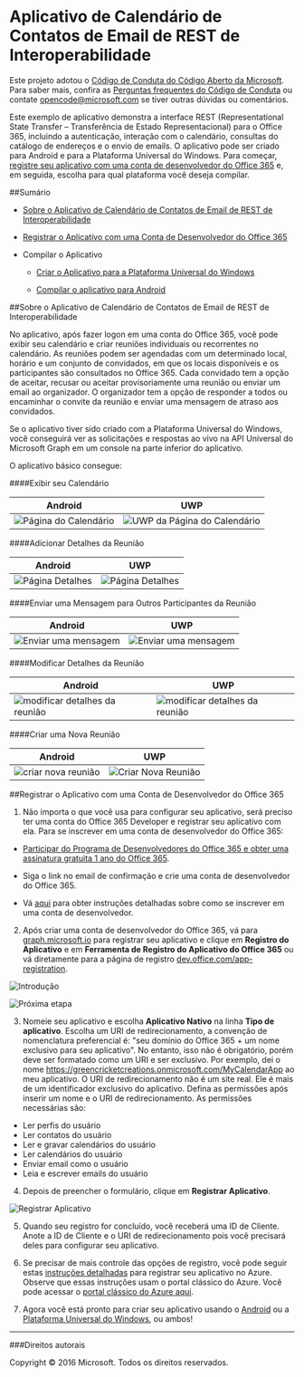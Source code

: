 # Aplicativo de Calendário de Contatos de Email de REST de Interoperabilidade

Este projeto adotou o [Código de Conduta do Código Aberto da Microsoft](https://opensource.microsoft.com/codeofconduct/). Para saber mais, confira as [Perguntas frequentes do Código de Conduta](https://opensource.microsoft.com/codeofconduct/faq/) ou contate [opencode@microsoft.com](mailto:opencode@microsoft.com) se tiver outras dúvidas ou comentários.

Este exemplo de aplicativo demonstra a interface REST (Representational State Transfer – Transferência de Estado Representacional) para o Office 365, incluindo a autenticação, interação com o calendário, consultas do catálogo de endereços e o envio de emails. O aplicativo pode ser criado para Android e para a Plataforma Universal do Windows. Para começar, [registre seu aplicativo com uma conta de desenvolvedor do Office 365](#registre-seu-aplicativo-com-uma-conta-de-desenvolvedor-do-office-365) e, em seguida, escolha para qual plataforma você deseja compilar. 

##Sumário

* [Sobre o Aplicativo de Calendário de Contatos de Email de REST de Interoperabilidade](#sobre-o-aplicativo-de-calendário-de-contatos-de-email-de-rest-de-interoperabilidade)

* [Registrar o Aplicativo com uma Conta de Desenvolvedor do Office 365](#registrar-o-aplicativo-com-uma-conta-de-desenvolvedor-do-office-365)

* Compilar o Aplicativo

  * [Criar o Aplicativo para a Plataforma Universal do Windows](/UWP)
  
  * [Compilar o aplicativo para Android](/Android)

##Sobre o Aplicativo de Calendário de Contatos de Email de REST de Interoperabilidade

No aplicativo, após fazer logon em uma conta do Office 365, você pode exibir seu calendário e criar reuniões individuais ou recorrentes no calendário. As reuniões podem ser agendadas com um determinado local, horário e um conjunto de convidados, em que os locais disponíveis e os participantes são consultados no Office 365. Cada convidado tem a opção de aceitar, recusar ou aceitar provisoriamente uma reunião ou enviar um email ao organizador. O organizador tem a opção de responder a todos ou encaminhar o convite da reunião e enviar uma mensagem de atraso aos convidados.

Se o aplicativo tiver sido criado com a Plataforma Universal do Windows, você conseguirá ver as solicitações e respostas ao vivo na API Universal do Microsoft Graph em um console na parte inferior do aplicativo.

O aplicativo básico consegue:

####Exibir seu Calendário

Android | UWP
--- | ---
![Página do Calendário](../img/app-calendar.jpg) | ![UWP da Página do Calendário](../img/app-calendar-uwp.jpg)

####Adicionar Detalhes da Reunião

Android | UWP
--- | ---
![Página Detalhes](../img/app-meeting-details.jpg) | ![Página Detalhes](../img/app-meeting-details-uwp.jpg)

####Enviar uma Mensagem para Outros Participantes da Reunião

Android | UWP
--- | ---
![Enviar uma mensagem](../img/app-reply-all.jpg) | ![Enviar uma mensagem](../img/app-reply-all-UWP.jpg)

####Modificar Detalhes da Reunião

Android | UWP
--- | ---
![modificar detalhes da reunião](../img/app-modify-meeting.jpg) | ![modificar detalhes da reunião](../img/app-modify-meeting-UWP.jpg)

####Criar uma Nova Reunião

Android | UWP
--- | ---
![criar nova reunião](../img/app-create-meeting.jpg) | ![Criar Nova Reunião](../img/app-create-meeting-uwp.jpg)

##Registrar o Aplicativo com uma Conta de Desenvolvedor do Office 365

1. Não importa o que você usa para configurar seu aplicativo, será preciso ter uma conta do Office 365 Developer e registrar seu aplicativo com ela. Para se inscrever em uma conta de desenvolvedor do Office 365:

  * [Participar do Programa de Desenvolvedores do Office 365 e obter uma assinatura gratuita 1 ano do Office 365](https://aka.ms/devprogramsignup).

  * Siga o link no email de confirmação e crie uma conta de desenvolvedor do Office 365.

  * Vá [aqui](https://msdn.microsoft.com/en-us/library/office/fp179924.aspx#o365_signup) para obter instruções detalhadas sobre como se inscrever em uma conta de desenvolvedor.

2. Após criar uma conta de desenvolvedor do Office 365, vá para [graph.microsoft.io](http://graph.microsoft.io/en-us/) para registrar seu aplicativo e clique em **Registro do Aplicativo** e em **Ferramenta de Registro do Aplicativo do Office 365** ou vá diretamente para a página de registro [dev.office.com/app-registration](http://dev.office.com/app-registration).

  ![Introdução](../img/ms-graph-get-started.jpg) 

  ![Próxima etapa](../img/ms-graph-get-started-2.jpg)

3. Nomeie seu aplicativo e escolha **Aplicativo Nativo** na linha **Tipo de aplicativo**. Escolha um URI de redirecionamento, a convenção de nomenclatura preferencial é: "seu domínio do Office 365 + um nome exclusivo para seu aplicativo". No entanto, isso não é obrigatório, porém deve ser formatado como um URI e ser exclusivo. Por exemplo, dei o nome https://greencricketcreations.onmicrosoft.com/MyCalendarApp ao meu aplicativo. O URI de redirecionamento não é um site real. Ele é mais de um identificador exclusivo do aplicativo. Defina as permissões após inserir um nome e o URI de redirecionamento. As permissões necessárias são:

  * Ler perfis do usuário
  * Ler contatos do usuário
  * Ler e gravar calendários do usuário
  * Ler calendários do usuário
  * Enviar email como o usuário
  * Leia e escrever emails do usuário

4. Depois de preencher o formulário, clique em **Registrar Aplicativo**.

  ![Registrar Aplicativo](../img/ms-graph-get-started-3.jpg)

5. Quando seu registro for concluído, você receberá uma ID de Cliente. Anote a ID de Cliente e o URI de redirecionamento pois você precisará deles para configurar seu aplicativo.

6. Se precisar de mais controle das opções de registro, você pode seguir estas [instruções detalhadas](https://github.com/jasonjoh/office365-azure-guides/blob/master/RegisterAnAppInAzure.md) para registrar seu aplicativo no Azure. Observe que essas instruções usam o portal clássico do Azure. Você pode acessar o [portal clássico do Azure aqui](https://manage.windowsazure.com/).

7. Agora você está pronto para criar seu aplicativo usando o [Android](/Android) ou a [Plataforma Universal do Windows](/UWP), ou ambos!

---

###Direitos autorais

Copyright © 2016 Microsoft. Todos os direitos reservados.
